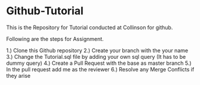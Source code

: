 # Github-Tutorial

This is the  Repository for Tutorial conducted at Collinson for github.

Following are the steps for Assignment.

1.) Clone this Github repository 
2.) Create your branch with the  your name 
3.) Change the Tutorial.sql file by adding your own sql query (It has to be dummy query) 
4.) Create a Pull Request with the base as master branch 
5.) In the pull request add me as the reviewer 
6.) Resolve any Merge Conflicts if they arise 
